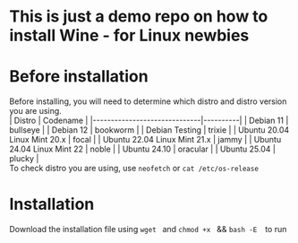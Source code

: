 # This is just a demo repo on how to install Wine - for Linux newbies
# Before installation
Before installing, you will need to determine which distro and distro version you are using.
<br>
| Distro                       | Codename |
|------------------------------|----------|
| Debian 11                    | bullseye |
| Debian 12                    | bookworm |
| Debian Testing               | trixie   |
| Ubuntu 20.04 Linux Mint 20.x | focal    |
| Ubuntu 22.04 Linux Mint 21.x | jammy    |
| Ubuntu 24.04 Linux Mint 22   | noble    |
| Ubuntu 24.10                 | oracular |
| Ubuntu 25.04                 | plucky   |
<br>
To check distro you are using, use <code>neofetch</code> or <code>cat /etc/os-release</code>
# Installation
Download the installation file using <code>wget <url></code> and <code>chmod +x <file></code> && <code>bash -E <file> </code>to run
